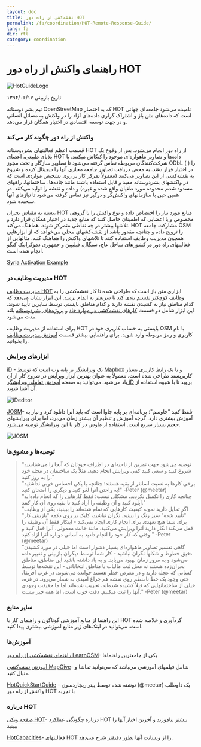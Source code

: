```yaml
---
layout: doc
title: نقشه‌کشی از راه دور HOT  
permalink: /fa/coordination/HOT-Remote-Response-Guide/ 
lang: fa
dir: rtl
category: coordination
---
```


# راهنمای واکنش از راه دور HOT   

![HotGuideLogo](/images/hot-logo.png)  

تاریخ بازبینی ۱۳۹۴/۰۶/۱۷  

تیم بشر دوستانه OpenStreetMap که به اختصار HOT نامیده می‌شود جامعه‌ای جهانی است که داده‌های متن باز و اشتراک گزاری داده‌های آزاد را در واکنش به مسائل انسانی و در جهت توسعه اقتصادی در اختیار همگان قرار می‌دهد.  

### واکنش از راه دور چگونه کار می‌کند 

قسمت اعظم فعالیتهای بشردوستانه HOT از راه دور انجام می‌شود. پس از وقوع یک بلایای طبیعی، اعضای HOT داده‌ها و تصاویر ماهواره‌ای موجود را کنکاش میکنند. با شرکت‌کنندگان مربوطه تماس گرفته می‌شود تا تصاویر سازگار و تحت مجوز ODbL ( ) را در اختیار قرار دهند. به محض دریافت تصاویر جامعه مجازی آنها را دیجیتال کرده و شروع به نقشه‌کشی از این تصاویر می‌کنند (معمولاً تمرکز کار بر روی تشخیص مواردی است که در واکنشهای بشردوستانه مفید و قابل استفاده باشند مانند جاده‌ها، ساختمانها، راههای مسدود شده, محدوده مورد طغیان واقع شده و غیره) و داده و نقشه را تولید می‌کنند. در همین حین با سازمانهای واکنش‌گر و درگیر نیز تماس گرفته می‌شود تا نیازهای آنها سنجیده شود.  

بسته به مقیاس بحران، HOT منابع مورد نیاز را اختصاص داده و نوع واکنش را با گروهی مخصوص و یا اعضایی که اطمینان حاصل کنند که منابع جدید در اختیار همگان قرار دارد و تلاشها بیشتر در چه نقاطی متمرکز شوند، هماهنگ می‌کند. HOT مشارکت جامعه OSM را ترویج داده و چنانچه مقدور باشد از نقشه‌کشهای محلی می‌خواهد که از ابزارهایی همچون مدیریت وظایف استفاده کنند تا تلاشهای واکنش را هماهنگ کنند. مثالهایی از فعالیتهای راه دور در کشورهای ساحل عاج، سنگال، فیلیپین و جمهوری دموکراتیک کنگو انجام شده است.  

[Syria Activation Example](http://hot.openstreetmap.org/updates/2013-01-28_syria_activation)  

### مدیریت وظایف در HOT 

[مدیریت وظایف HOT](http://tasks.hotosm.org/) ابزاری متن باز است که طراحی شده تا کار نقشه‌کشی را به وظایف کوچکتر تقسیم بندی کند تا سریعتر به اتمام برسد. این ابزار نشان می‌دهد که کدام مناطق نیاز به کشیدن نقشه دارند و کدام مناطق بایستی توسط سایرین تأیید شوند. این ابزار شامل دو قسمت [کارهای نقشه‌کشی در موارد حاد](http://wiki.openstreetmap.org/wiki/HOT_activation) و [پروژه‌های بشردوستانه](http://hot.openstreetmap.org/projects) بلند مدت می‌شود.  

برای استفاده از مدیریت وظایف HOT بایستی به حساب کاربری خود در OSM با نام کاربری و رمز مربوطه وارد شوید. برای راهنمایی بیشتر قسمت [آموزش مدیریت وظایف](http://learnosm.org/fa/coordination/tasking-manager/) را بخوانید.  


### ابزارهای ویرایش 

[iD](http://learnosm.org/fa/beginner/id-editor/) - یک ویرایشگر بر پایه وب است که توسط [Mapbox](www.mapbox.com) و با یک رابط کاربری بسیار کاربرپسند طراحی شده است. معمولاً به عنوان بهترین ابزار ویرایش در شروع کار از آن یاد می‌شود. می‌توانید به صفحه [آموزش تعاملی ویرایشگر iD](http://ideditor.com/) بروید تا با شیوه استفاده از آن آشنا شوید.  

![iDeditor](https://blog.openstreetmap.org/wp-content/uploads/2013/08/id-editor-sotm-us-2013-venue-screenshot.png)  


[JOSM](https://josm.openstreetmap.de/)- تلفظ کنید "جاوسم"؛ برنامه‌ای بر پایه جاوا است که باید آنرا دانلود کرد و نیاز به آموزش بیشتری دارد. گرچه آموزش و تنظیم آن بیشتر زمان می‌برد، اما برای ویرایشهای حجیم بسیار سریع است. استفاده از ماوس در کار با این ویرایشگر توصیه می‌شود.  

![JOSM](http://njgeo.org/wp-content/uploads/2010/07/josm_osm_editor.png)  

### توصیه‌ها و مشوق‌ها

> "توصیه می‌شود جهت تمرین از ناحیه‌ای در اطراف خودتان که آنجا را می‌شناسید شروع کنید و سعی کنید کمی ویرایش انجام دهید، مثلاْ یک ساختمان در محله خود را به روز کنید."  
> "برخی کارها به نسبت آسانتر از بقیه هستند؛ چنانچه با یکی احساس خوبی نداشتید به راحتی آنرا لغو کنید و دیگری را امتحان کنید!" -Peter (@meetar)  
> "چنانچه کاری را تکمیل نکردید، مشکلی نیست؛ فقط کارهایی را که انجام داده‌اید آپلود کنید و آن وظیفه را آزاد کنید تا بقیه روی آن کار کنند."  
> "اگر تمایل دارید نمونه کیفیت کارهایی که تمام شده‌اند را ببینید، یکی از وظایف "تأیید شده" سبز رنگ را ببینید. نگران نباشید، کلیک بر روی دکمه "بازبینی کار" برای شما هیچ تعهدی برای انجام کاری ایجاد نمی‌کند - اینکار فقط آن وظیفه را قفل می‌کند انگار دارید آنرا ویرایش می‌کنید. مانند حالت معمولی، آنرا قفل کنید و وقتی که کار خود را انجام دادید به آسانی دوباره آنرا آزاد کنید." -Peter (@meetar)  
> "گاهی تفسیر تصاویر ماهواره‌ای بسیار دشوار است اما خیلی در مورد کشیدن دقیق خطوط و شکلها نگران نباشید - کار شما توسط دیگران بازبینی و تغییر داده می‌شود و به مرور زمان بهبود می‌یابد. و به یاد داشته باشید این مناطق، مناطق بحران‌زده هستند نه محل ثبت مالیات یا مناطق انتخاباتی - این نقشه‌ها توسط کسانی که عجله دارند و در معرض خطر هستند خوانده می‌شوند. در غرب آفریقا، حتی وجود یک خط نامنظم روی نقشه هم چراغ امیدی به شمار می‌رود. در غزه، خیلی از ساختمانهایی که قبلاً کشیده شده‌اند، تخریب شده‌اند اما ما حقیقت وجودی آنها را ثبت میکنیم. دقت خوب است، اما همه چیز نیست." -Peter (@meetar)  
 
### سایر منابع 

این راهنما از منابع آموزشی گوناگون و راهنمای کار با HOT گردآوری و خلاصه شده است. می‌توانید در لینک‌های زیر منابع آموزشی بیشتری پیدا کنید.  

### آموزش‌ها

[راهنمای نقشه‌کشی از راه دور LearnOSM](http://learnosm.org/fa/coordination/remote/)- یکی از جامعترین راهنماها  

[آموزش نقشه‌کشی MapGive](http://mapgive.state.gov/learn-to-map/)- شامل فیلمهای آموزشی می‌باشد که می‌توانید تماشا و دنبال کنید.  

[HotQuickStartGuide](https://gist.github.com/meetar/b9929dfec129d1d7f5f2) - نوشته شده توسط پیتر ریچاردسون (@meetar) یک داوطلب واکنش از راه دور HOT با تجربه  

### درباره HOT 

[صفحه ویکی HOT](http://wiki.openstreetmap.org/wiki/Humanitarian_OSM_Team)- درباره چگونگی عملکرد HOT بیشتر بیاموزید و آخرین اخبار آنها را ببینید  

[HotCapacities](http://hot.openstreetmap.org/about/hot_capacities)- فعالیتهای HOT را از وبسایت آنها بطور دقیقتر شرح می‌دهد.  
